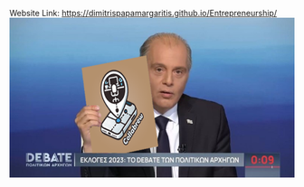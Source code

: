 Website Link: https://dimitrispapamargaritis.github.io/Entrepreneurship/
![alt text](velopoulos.png)
